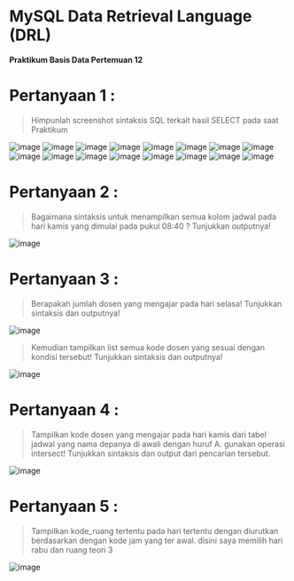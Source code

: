 # MySQL Data Retrieval Language (DRL)
**Praktikum Basis Data Pertemuan 12**


# Pertanyaan 1 :
> Himpunlah screenshot sintaksis SQL terkait hasil SELECT pada saat Praktikum

![image](https://github.com/rafaxputra/learn_phpmyadmin/assets/75997309/36d03d0f-6e98-4302-bc3e-ce355eb2c75d)
![image](https://github.com/rafaxputra/learn_phpmyadmin/assets/75997309/331f96f3-402e-4246-a07e-5daa7e1c9b20)
![image](https://github.com/rafaxputra/learn_phpmyadmin/assets/75997309/eed8d274-a984-45cb-9d13-483bf5689551)
![image](https://github.com/rafaxputra/learn_phpmyadmin/assets/75997309/a1867a27-13cb-4728-9b6c-049afb9025a2)
![image](https://github.com/rafaxputra/learn_phpmyadmin/assets/75997309/7f61df76-d19b-4deb-8efe-c3715aa38ebc)
![image](https://github.com/rafaxputra/learn_phpmyadmin/assets/75997309/a48114da-0210-405d-ba0f-d6b26f7225a1)
![image](https://github.com/rafaxputra/learn_phpmyadmin/assets/75997309/8f404998-c188-4702-b86c-9d1be84a4ffc)
![image](https://github.com/rafaxputra/learn_phpmyadmin/assets/75997309/6fe43628-d743-4ca4-b800-db49298553df)
![image](https://github.com/rafaxputra/learn_phpmyadmin/assets/75997309/fa1926eb-a914-44f5-a4ed-7a652d2e4d1e)
![image](https://github.com/rafaxputra/learn_phpmyadmin/assets/75997309/6115e078-c38d-4982-a729-3f6a28f5d6b1)
![image](https://github.com/rafaxputra/learn_phpmyadmin/assets/75997309/4c479709-f7e2-4709-a0ad-4bb07ff6b200)
![image](https://github.com/rafaxputra/learn_phpmyadmin/assets/75997309/ffcbfeed-63ea-4f64-9da5-4d20b9f51d1e)
![image](https://github.com/rafaxputra/learn_phpmyadmin/assets/75997309/baa7420b-54d4-4a1d-bb3c-e16376e0a0b4)
![image](https://github.com/rafaxputra/learn_phpmyadmin/assets/75997309/2efd894a-5e45-45cb-a3e8-077fe508d143)
![image](https://github.com/rafaxputra/learn_phpmyadmin/assets/75997309/e590d3ae-c6c2-4425-bdf2-9eeedf6d18eb)
![image](https://github.com/rafaxputra/learn_phpmyadmin/assets/75997309/08eb6255-2a6e-4f8f-88ac-e4fc5e216e01)






# Pertanyaan 2 :

> Bagaimana sintaksis untuk menampilkan semua kolom jadwal pada hari kamis yang dimulai pada pukul 08:40 ? Tunjukkan outputnya!

![image](https://github.com/rafaxputra/learn_phpmyadmin/assets/75997309/b08272cd-0339-448d-8f23-e5eefc160edc)


# Pertanyaan 3 :

> Berapakah jumlah dosen yang mengajar pada hari selasa! Tunjukkan sintaksis dan outputnya!

![image](https://github.com/rafaxputra/learn_phpmyadmin/assets/75997309/5eeb16f4-470a-4ad1-9ca4-e7846a8365bc)

> Kemudian tampilkan list semua kode dosen yang sesuai dengan kondisi tersebut! Tunjukkan sintaksis dan outputnya!

![image](https://github.com/rafaxputra/learn_phpmyadmin/assets/75997309/551217d3-1ce3-4a22-b766-5d3c8552bf72)

# Pertanyaan 4 :

> Tampilkan kode dosen yang mengajar pada hari kamis dari tabel jadwal yang nama depanya di awali dengan huruf A. gunakan operasi intersect! Tunjukkan sintaksis dan output dari pencarian tersebut.

![image](https://github.com/rafaxputra/learn_phpmyadmin/assets/75997309/6e1b5a49-a44c-4197-864b-90b574c938b8)


# Pertanyaan 5 :

> Tampilkan kode_ruang tertentu pada hari tertentu dengan diurutkan berdasarkan dengan kode jam yang ter awal. disini saya memilih hari rabu dan ruang teori 3

![image](https://github.com/rafaxputra/learn_phpmyadmin/assets/75997309/e25f5f13-5d86-4da0-b248-335ebe71ebe1)
